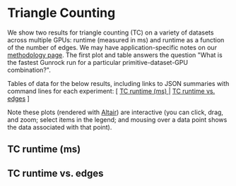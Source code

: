 # Triangle Counting

We show two results for triangle counting (TC) on a variety of datasets across multiple GPUs: runtime (measured in ms) and runtime as a function of the number of edges. We may have application-specific notes on our [methodology page](/gunrock/methodology). The first plot and table answers the question "What is the fastest Gunrock run for a particular primitive-dataset-GPU combination?".

Tables of data for the below results, including links to JSON summaries with command lines for each experiment: [
  [TC runtime (ms) ](analysis/gunrock_primitives_tc_avg_process_time_table.md) |
  [TC runtime vs. edges](analysis/gunrock_primitives_tc_edges_table.md)
]

Note these plots (rendered with [Altair](https://altair-viz.github.io/)) are interactive (you can click, drag, and zoom; select items in the legend; and mousing over a data point shows the data associated with that point).

<script type="text/javascript">
  var svgopt = { renderer: "svg" }
  var spec_gunrock_primitives_tc_avg_process_time = "https://raw.githubusercontent.com/gunrock/io/master/plots/gunrock_primitives_tc_avg_process_time.json";
  vegaEmbed('#vis_gunrock_primitives_tc_avg_process_time', spec_gunrock_primitives_tc_avg_process_time, opt=svgopt).then(function(result) {
    // Access the Vega view instance (https://vega.github.io/vega/docs/api/view/) as result.view
  }).catch(console.error);

  var spec_gunrock_primitives_tc_edges = "https://raw.githubusercontent.com/gunrock/io/master/plots/gunrock_primitives_tc_edges.json";
  vegaEmbed('#vis_gunrock_primitives_tc_edges', spec_gunrock_primitives_tc_edges, opt=svgopt).then(function(result) {
    // Access the Vega view instance (https://vega.github.io/vega/docs/api/view/) as result.view
  }).catch(console.error);
</script>

## TC runtime (ms)
<div id="vis_gunrock_primitives_tc_avg_process_time"></div>

## TC runtime vs. edges
<div id="vis_gunrock_primitives_tc_edges"></div>
